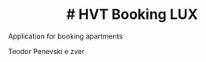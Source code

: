 <h1 align="center"># HVT Booking LUX</h1>
Application for booking apartments

Teodor Penevski e zver

